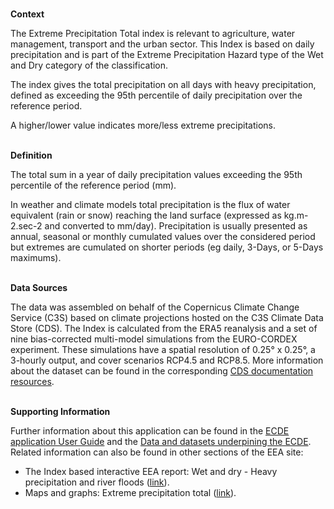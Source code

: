 <br />**Context**

The Extreme Precipitation Total index is relevant to agriculture, water management, transport and the urban sector. This Index is based on daily precipitation and is part of the Extreme Precipitation Hazard type of the Wet and Dry category of the classification.

The index gives the total precipitation on all days with heavy precipitation, defined as exceeding the 95th percentile of daily precipitation over the reference period.

A higher/lower value indicates more/less extreme precipitations.

<br />**Definition**

The total sum in a year of daily precipitation values exceeding the 95th percentile of the reference period (mm).

In weather and climate models total precipitation is the flux of water equivalent (rain or snow) reaching the land surface (expressed as kg.m-2.sec-2 and converted to mm/day). Precipitation is usually presented as annual, seasonal or monthly cumulated values over the considered period but extremes are cumulated on shorter periods (eg daily, 3-Days, or 5-Days maximums).

<br />**Data Sources**

The data was assembled on behalf of the Copernicus Climate Change Service (C3S) based on climate projections hosted on the C3S Climate Data Store (CDS). The Index is calculated from the ERA5 reanalysis and a set of nine bias-corrected multi-model simulations from the EURO-CORDEX experiment. These simulations have a spatial resolution of 0.25° x 0.25°, a 3-hourly output, and cover scenarios RCP4.5 and RCP8.5. More information about the dataset can be found in the corresponding [CDS documentation resources](https://cds.climate.copernicus.eu/cdsapp#!/dataset/sis-energy-derived-projections).

<br />**Supporting Information**

Further information about this application can be found in the [ECDE application User Guide](https://confluence.ecmwf.int/display/ECDE/1.+ECDE+Indicators+visualisation+application%3A+User+Guide) and the [Data and datasets underpining the ECDE](https://confluence.ecmwf.int/display/ECDE/2.+ECDE+indicators+and+input+datasets).
Related information can also be found in other sections of the EEA site:

- The Index based interactive EEA report: Wet and dry - Heavy precipitation and river floods ([link](https://www.eea.europa.eu/publications/europes-changing-climate-hazards-1/wet-and-dry-1/wet-and-dry-heavy)).
- Maps and graphs: Extreme precipitation total ([link](https://www.eea.europa.eu/data-and-maps/figures/extreme-precipitation-total)).
